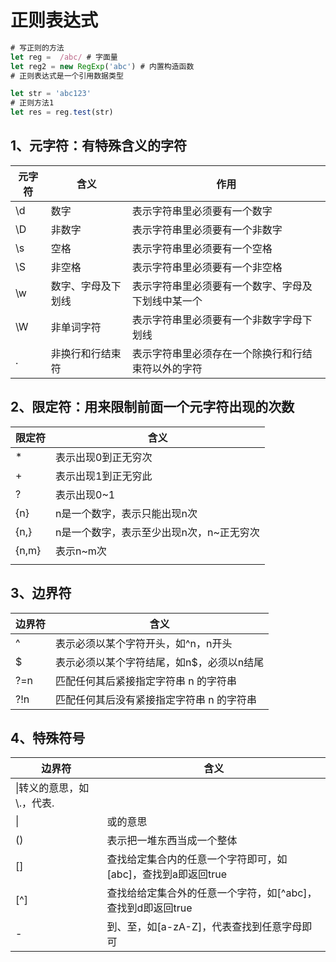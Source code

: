 # 正则表达式
``` JavaScript
# 写正则的方法
let reg =  /abc/ # 字面量
let reg2 = new RegExp('abc') # 内置构造函数
# 正则表达式是一个引用数据类型

let str = 'abc123'
# 正则方法1
let res = reg.test(str)

```
## **1、元字符：有特殊含义的字符**
|元字符|含义|作用|
| ---- | ---- | ---- |
|\d|数字|表示字符串里必须要有一个数字|
|\D|非数字|表示字符串里必须要有一个非数字|
|\s|空格|表示字符串里必须要有一个空格|
|\S|非空格|表示字符串里必须要有一个非空格|
|\w|数字、字母及下划线|表示字符串里必须要有一个数字、字母及下划线中某一个|
|\W|非单词字符|表示字符串里必须要有一个非数字字母下划线|
|.|非换行和行结束符|表示字符串里必须存在一个除换行和行结束符以外的字符|

## **2、限定符：用来限制前面一个元字符出现的次数**
|限定符|含义|
| ---- | ---- |
|*|表示出现0到正无穷次|
|+|表示出现1到正无穷此|
|?|表示出现0~1|
|{n}|n是一个数字，表示只能出现n次|
|{n,}|n是一个数字，表示至少出现n次，n~正无穷次|
|{n,m}|表示n~m次|
|||

## **3、边界符**
|边界符|含义|
| ---- | ---- |
|^|表示必须以某个字符开头，如^n，n开头|
|$|表示必须以某个字符结尾，如n$，必须以n结尾|
|?=n|匹配任何其后紧接指定字符串 n 的字符串|
|?!n|匹配任何其后没有紧接指定字符串 n 的字符串|

## **4、特殊符号**
|边界符|含义|
| ---- | ---- |
|\\|转义的意思，如\\.，代表.|
|\||或的意思|
|()|表示把一堆东西当成一个整体|
|[]|查找给定集合内的任意一个字符即可，如[abc]，查找到a即返回true|
|[^]|查找给给定集合外的任意一个字符，如[^abc]，查找到d即返回true|
|-|到、至，如[a-zA-Z]，代表查找到任意字母即可|